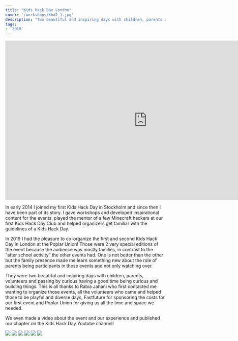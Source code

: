 ```yaml
---
title: "Kids Hack Day London"
cover: '/workshops/khd2_1.jpg'
description: "Two beautiful and inspiring days with children, parents and volunteers having a good time, being curious and building things."
tags:
- '2019'
---
```

<iframe width="890" height="500" src="https://www.youtube-nocookie.com/embed/aYqIuhzOemI" frameborder="0" allow="accelerometer; autoplay; encrypted-media; gyroscope; picture-in-picture" allowfullscreen></iframe>

In early 2014 I joined my first Kids Hack Day in Stockholm and since then I have been part of its story. I gave workshops and developed inspirational content for the events, played the mentor of a few Minecraft hackers at our first Kids Hack Day Club and helped organizers get familiar with the guidelines of a Kids Hack Day.

In 2019 I had the pleasure to co-organize the first and second Kids Hack Day in London at the Poplar Union! Those were 2 very special editions of the event because the audience was mostly families, in contrast to the “after school activity” the other events had. One is not better than the other but the family presence made me learn something new about the role of parents being participants in those events and not only watching over.

They were two beautiful and inspiring days with children, parents, volunteers and passing by curious having a good time being curious and building things. This is all thanks to Rabia Jahani who first contacted me wanting to organize those events, all the volunteers who came and helped those to be playful and diverse days, Fastfuture for sponsoring the costs for our first event and Poplar Union for giving us all the time and space we needed.

We even made a video about the event and our experience and published our chapter on the Kids Hack Day Youtube channel!

![](/workshops/khd1.jpg)
![](/workshops/khd2_0.jpg)
![](/workshops/khd2_1.jpg)
![](/workshops/khd2_3.jpg)
![](/workshops/khd2_4.jpg)
![](/workshops/khd2_5.jpg)

